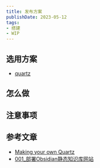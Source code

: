 ```yaml
---
title: 发布方案
publishDate: 2023-05-12
tags:
- 搭建
- WIP
---
```


## 选用方案

- [quartz](https://github.com/jackyzha0/quartz)

## 怎么做

## 注意事项

## 参考文章

- [Making your own Quartz](https://quartz.jzhao.xyz/notes/setup/#making-your-own-quartz)
- [001\_部署Obsidian静态知识库网站](https://ob.tianzhongs.ml/001_%e9%83%a8%e7%bd%b2Obsidian%e9%9d%99%e6%80%81%e7%9f%a5%e8%af%86%e5%ba%93%e7%bd%91%e7%ab%99)
